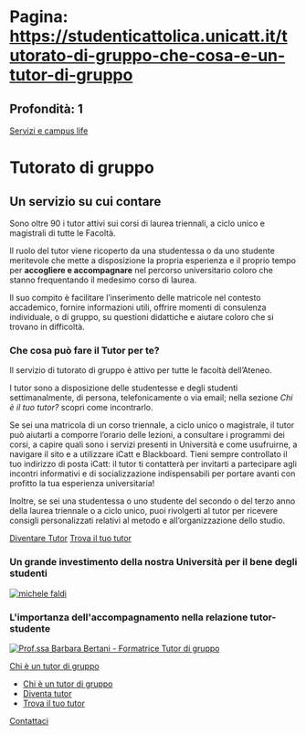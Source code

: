 # Pagina: https://studenticattolica.unicatt.it/tutorato-di-gruppo-che-cosa-e-un-tutor-di-gruppo

## Profondità: 1

[Servizi e campus life](home-servizi-e-campus-life)



# Tutorato di gruppo

## Un servizio su cui contare

Sono oltre 90 i tutor attivi sui corsi di laurea triennali, a ciclo unico e magistrali di tutte le Facoltà.

Il ruolo del tutor viene ricoperto da una studentessa o da uno studente meritevole che mette a disposizione la propria esperienza e il proprio tempo per **accogliere e accompagnare** nel percorso universitario coloro che stanno frequentando il medesimo corso di laurea.

Il suo compito è facilitare l’inserimento delle matricole nel contesto accademico, fornire informazioni utili, offrire momenti di consulenza individuale, o di gruppo, su questioni didattiche e aiutare coloro che si trovano in difficoltà.

### Che cosa può fare il Tutor per te?

Il servizio di tutorato di gruppo è attivo per tutte le facoltà dell’Ateneo.

I tutor sono a disposizione delle studentesse e degli studenti settimanalmente, di persona, telefonicamente o via email; nella sezione *Chi è il tuo tutor?* scopri come incontrarlo.

Se sei una matricola di un corso triennale, a ciclo unico o magistrale, il tutor può aiutarti a comporre l’orario delle lezioni, a consultare i programmi dei corsi, a capire quali sono i servizi presenti in Università e come usufruirne, a navigare il sito e a utilizzare iCatt e Blackboard. Tieni sempre controllato il tuo indirizzo di posta iCatt: il tutor ti contatterà per invitarti a partecipare agli incontri informativi e di socializzazione indispensabili per portare avanti con profitto la tua esperienza universitaria!

Inoltre, se sei una studentessa o uno studente del secondo o del terzo anno della laurea triennale o a ciclo unico, puoi rivolgerti al tutor per ricevere consigli personalizzati relativi al metodo e all’organizzazione dello studio.

[Diventare Tutor](tutorato-di-gruppo-diventa-tutor)
[Trova il tuo tutor](tutorato-di-gruppo-trova-il-tuo-tutor)

### Un grande investimento della nostra Università per il bene degli studenti

[![michele faldi](faldi.jpg)](https://www.youtube.com/watch?v=_adJkXqYQ_4)

### L'importanza dell'accompagnamento nella relazione tutor-studente

[![Prof.ssa Barbara Bertani - Formatrice Tutor di gruppo](video1.jpg)](https://www.youtube.com/watch?v=8ewP7AW6634)

[Chi è un tutor di gruppo](#submenu__wrapper "Chi è un tutor di gruppo")

* [Chi è un tutor di gruppo](tutorato-di-gruppo-che-cosa-e-un-tutor-di-gruppo "Chi è un tutor di gruppo")
* [Diventa tutor](tutorato-di-gruppo-diventa-tutor "Diventa tutor")
* [Trova il tuo tutor](tutorato-di-gruppo-trova-il-tuo-tutor "Trova il tuo tutor")

[Contattaci](home-contatti "Contattaci")